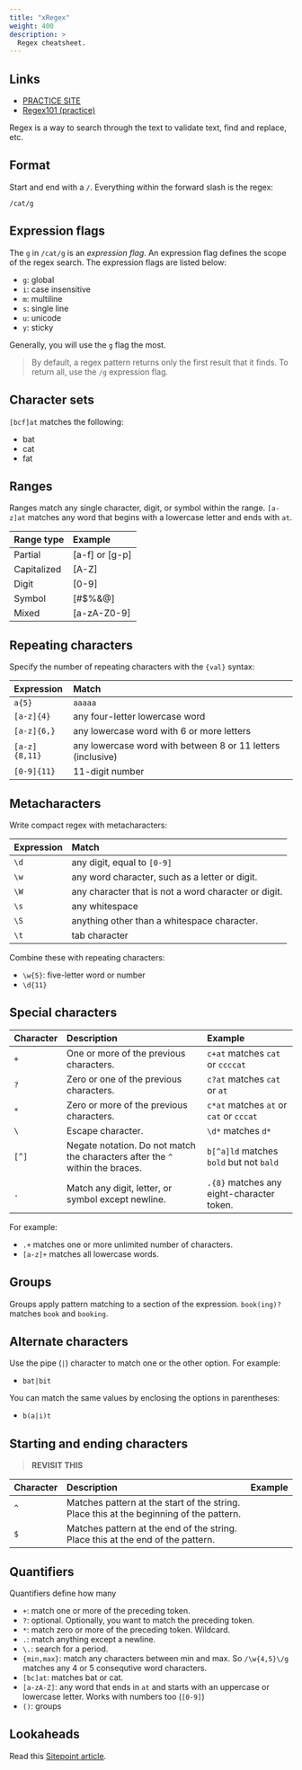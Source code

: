 ```yaml
---
title: "xRegex"
weight: 400
description: >
  Regex cheatsheet.
---
```


## Links

- [PRACTICE SITE](https://regexr.com/)
- [Regex101 (practice)](https://regex101.com/)

Regex is a way to search through the text to validate text, find and replace, etc.

## Format

Start and end with a `/`. Everything within the forward slash is the regex:

```
/cat/g
```

## Expression flags

The `g` in `/cat/g` is an _expression flag_. An expression flag defines the scope of the regex search. The expression flags are listed below:
- `g`: global
- `i`: case insensitive
- `m`: multiline
- `s`: single line
- `u`: unicode
- `y`: sticky


Generally, you will use the `g` flag the most.

> By default, a regex pattern returns only the first result that it finds. To return all, use the `/g` expression flag.

## Character sets

`[bcf]at` matches the following:
- bat
- cat
- fat

## Ranges

Ranges match any single character, digit, or symbol within the range. `[a-z]at` matches any word that begins with a lowercase letter and ends with `at`.

| Range type  | Example        |
| :---------- | :------------- |
| Partial     | [a-f] or [g-p] |
| Capitalized | [A-Z]          |
| Digit       | [0-9]          |
| Symbol      | [#$%&@]        |
| Mixed       | [a-zA-Z0-9]    |

## Repeating characters

Specify the number of repeating characters with the `{val}` syntax:

| Expression    | Match                                                       |
| :------------ | :---------------------------------------------------------- |
| `a{5}`        | `aaaaa`                                                     |
| `[a-z]{4}`    | any four-letter lowercase word                              |
| `[a-z]{6,}`   | any lowercase word with 6 or more letters                   |
| `[a-z]{8,11}` | any lowercase word with between 8 or 11 letters (inclusive) |
| `[0-9]{11}`   | 11-digit number                                             |


## Metacharacters

Write compact regex with metacharacters:

| Expression | Match                                                |
| :--------- | :--------------------------------------------------- |
| `\d`       | any digit, equal to `[0-9]`                          |
| `\w`       | any word character, such as a letter or digit.       |
| `\W`       | any character that is not a word character or digit. |
| `\s`       | any whitespace                                       |
| `\S`       | anything other than a whitespace character.          |
| `\t`       | tab character                                        |

Combine these with repeating characters:

- `\w{5}`: five-letter word or number
- `\d{11}`


## Special characters

| Character | Description                                                                   | Example                                   |
| :-------- | :---------------------------------------------------------------------------- | :---------------------------------------- |
| `+`       | One or more of the previous characters.                                       | `c+at` matches `cat` or `ccccat`          |
| `?`       | Zero or one of the previous characters.                                       | `c?at` matches `cat` or `at`              |
| `*`       | Zero or more of the previous characters.                                      | `c*at` matches `at` or `cat` or `cccat`   |
| `\`       | Escape character.                                                             | `\d*` matches `d*`                        |
| `[^]`     | Negate notation. Do not match the characters after the `^` within the braces. | `b[^a]ld` matches `bold` but not `bald`   |
| `.`       | Match any digit, letter, or symbol except newline.                            | `.{8}` matches any eight-character token. |

For example:
- `.+` matches one or more unlimited number of characters.
- `[a-z]+` matches all lowercase words.


## Groups

Groups apply pattern matching to a section of the expression. `book(ing)?` matches `book` and `booking`.

## Alternate characters

Use the pipe (`|`) character to match one or the other option. For example:

- `bat|bit`

You can match the same values by enclosing the options in parentheses:
- `b(a|i)t`

## Starting and ending characters

> **REVISIT THIS**

| Character | Description                                                                             | Example |
| :-------- | :-------------------------------------------------------------------------------------- | :------ |
| `^`       | Matches pattern at the start of the string. Place this at the beginning of the pattern. |         |
| `$`       | Matches pattern at the end of the string. Place this at the end of the pattern.         |         |

## Quantifiers

Quantifiers define how many 
- `+`: match one or more of the preceding token.
- `?`: optional. Optionally, you want to match the preceding token.
- `*`: match zero or more of the preceding token. Wildcard.
- `.`: match anything except a newline.
- `\.`: search for a period.
- `{min,max}`: match any characters between min and max. So `/\w{4,5}\/g` matches any 4 or 5 consequtive word characters.
- `[bc]at`: matches bat or cat. 
- `[a-zA-Z]`: any word that ends in `at` and starts with an uppercase or lowercase letter. Works with numbers too (`[0-9]`)
- `()`: groups

## Lookaheads

Read this [Sitepoint article](https://www.sitepoint.com/demystifying-regex-with-practical-examples/).